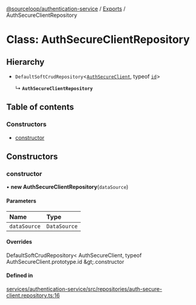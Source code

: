 [@sourceloop/authentication-service](../README.md) / [Exports](../modules.md) / AuthSecureClientRepository

# Class: AuthSecureClientRepository

## Hierarchy

- `DefaultSoftCrudRepository`<[`AuthSecureClient`](AuthSecureClient.md), typeof [`id`](AuthClient.md#id)\>

  ↳ **`AuthSecureClientRepository`**

## Table of contents

### Constructors

- [constructor](AuthSecureClientRepository.md#constructor)

## Constructors

### constructor

• **new AuthSecureClientRepository**(`dataSource`)

#### Parameters

| Name | Type |
| :------ | :------ |
| `dataSource` | `DataSource` |

#### Overrides

DefaultSoftCrudRepository&lt;
  AuthSecureClient,
  typeof AuthSecureClient.prototype.id
\&gt;.constructor

#### Defined in

[services/authentication-service/src/repositories/auth-secure-client.repository.ts:16](https://github.com/sourcefuse/loopback4-microservice-catalog/blob/68ec38a2a/services/authentication-service/src/repositories/auth-secure-client.repository.ts#L16)
